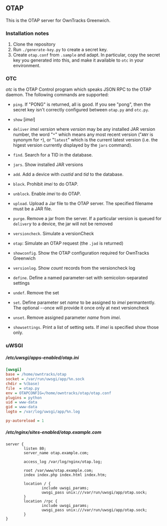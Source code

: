 ## OTAP

This is the OTAP server for OwnTracks Greenwich.

### Installation notes

1. Clone the repository
2. Run `./generate-key.py` to create a secret key.
3. Create `otap.conf` from `.sample` and adapt. In particular, copy the secret key you generated into this, and make it available to `otc` in your environment.

### OTC

_otc_ is the OTAP Control program which speaks JSON RPC to the OTAP daemon. The
following commands are supported:

* `ping`. If "PONG" is returned, all is good. If you see "pong", then the secret key isn't correctly configured between `otap.py` and `otc.py`.

* `show` [_imei_]
* `deliver` _imei_ _version_ where _version_ may be any installed JAR version number, the word "`*`" which means any most recent version ("`ANY` is synonym for `*`), or "`latest`" which is the current latest version (i.e. the higest version currently displayed by the `jars` command).
* `find`. Search for a TID in the database.
* `jars`. Show installed JAR versions
* `add`. Add a device with _custid_ and _tid_ to the database.
* `block`. Prohibit _imei_ to do OTAP.
* `unblock`. Enable _imei_ to do OTAP.
* `upload`. Upload a Jar file to the OTAP server. The specified filename must be a JAR file.
* `purge`. Remove a jar from the server. If a particular version is queued for `deliver`y to a device, the jar will not be removed
* `versioncheck`. Simulate a versionCheck
* `otap`: Simulate an OTAP request (the `.jad` is returned)
* `showconfig`. Show the OTAP configuration required for OwnTracks Greenwich
* `versionlog`. Show _count_ records from the versioncheck log
* `define`. Define a named parameter-set with semicolon-separated settings
* `undef`. Remove the set
* `set`. Define parameter set _name_ to be assigned to _imei_ permantently. The optional --once will provide it once only at next versioncheck
* `unset`. Remove assigned parameter _name_ from _imei_.
* `showsettings`. Print a list of setting sets. If _imei_ is specified show those only.


### uWSGI

##### /etc/uwsgi/apps-enabled/otap.ini
```ini
[uwsgi]
base = /home/owntracks/otap
socket = /var/run/uwsgi/app/%n.sock
chdir = %(base)
file  = otap.py
env = OTAPCONFIG=/home/owntracks/otap/otap.conf
plugins = python
uid = www-data
gid = www-data
logto = /var/log/uwsgi/app/%n.log

py-autoreload = 1
```

##### /etc/nginx/sites-enabled/otap.example.com

```
server {
        listen 80;
        server_name otap.example.com;

        access_log /var/log/nginx/otap.log;

        root /var/www/otap.example.com;
        index index.php index.html index.htm;

        location / {
                include uwsgi_params;
                uwsgi_pass unix:///var/run/uwsgi/app/otap.sock;
        }
        location /rpc {
                include uwsgi_params;
                uwsgi_pass unix:///var/run/uwsgi/app/otap.sock;
        }
}
```
